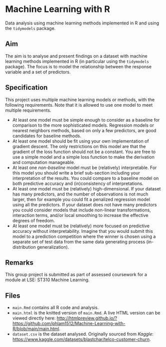 # Machine Learning with R
Data analysis using machine learning methods implemented in R and using the `tidymodels` package.

## Aim
The aim is to analyse and present findings on a dataset with machine learning methods implemented in R (in particular using the `tidymodels` package). The focus is to model the relationship between the response variable and a set of predictors.

## Specification
This project uses multiple machine learning models or methods, with the following requirements. Note that it is allowed to use one model to meet multiple requirements.
- At least one model must be simple enough to consider as a baseline for comparison to the more sophisticated models. Regression models or nearest neighbors methods, based on only a few predictors, are good candidates for baseline methods.
- At least one model should be fit using your own implementation of gradient descent. The only restrictions on this model are that the gradient of the loss function should not be a constant. You are free to use a simple model and a simple loss function to make the derivation and computation manageable.
- At least one *non-baseline* model must be (relatively) interpretable. For this model you should write a brief sub-section including your interpretation of the results. You could compare to a baseline model on both predictive accuracy and (in)consistency of interpretations.
- At least one model must be (relatively) high-dimensional. If your dataset has many predictors, and the number of observations is not much larger, then for example you could fit a penalized regression model using all the predictors. If your dataset does not have many predictors you could consider models that include non-linear transformations, interaction terms, and/or local smoothing to increase the effective degrees of freedom.
- At least one model must be (relatively) more focused on predictive accuracy without interpretability. Imagine that you would submit this model to a prediction competition where the winner is chosen using a separate set of test data from the same data generating process (in-distribution generalization).

## Remarks
This group project is submitted as part of assessed coursework for a module at LSE: ST310 Machine Learning.

## Files
- `main.Rmd` contains all R code and analysis.
- `main.html` is the knitted version of `main.Rmd`. A live HTML version can be viewed directly here: http://htmlpreview.github.io/?https://github.com/phlam1512/Machine-Learning-with-R/blob/main/main.html.
- `dataset.csv` is the dataset analysed. Originally sourced from *Kaggle*: https://www.kaggle.com/datasets/blastchar/telco-customer-churn.

